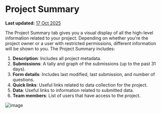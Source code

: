 # Project Summary
**Last updated:** <a href="https://github.com/kobotoolbox/docs/blob/b70cdbf084f645b5cefa1a9368456f8f37b7245c/source/project_summary.md" class="reference">17 Oct 2025</a>


The Project Summary tab gives you a visual display of all the high-level information related to your project. Depending on whether you're the project owner or a user with restricted permissions, different information will be shown to you. The Project Summary includes: 

   1. **Description**: Includes all project metadata.  
   2. **Submissions**: A tally and graph of the submissions (up to the past 31 days).   
   3. **Form details**: Includes last modified, last submission, and number of questions.  
   4. **Quick links**: Useful links related to data collection for the project.  
   5. **Data**: Useful links to information related to submitted data.  
   6. **Team members**: List of users that have access to the project.  
   
![image](/images/project_summary/summary.jpg)
